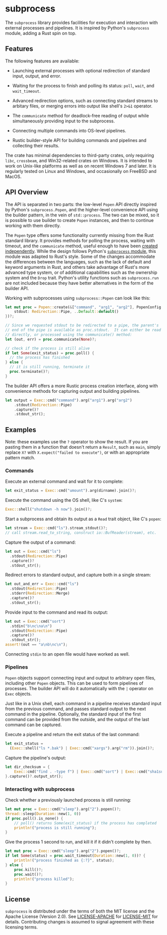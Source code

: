 # subprocess

The `subprocess` library provides facilities for execution and
interaction with external processes and pipelines.  It is inspired by
Python's `subprocess` module, adding a Rust spin on top.

## Features

The following features are available:

* Launching external processes with optional redirection of standard
  input, output, and error.

* Waiting for the process to finish and polling its status: `poll`,
  `wait`, and `wait_timeout`.

* Advanced redirection options, such as connecting standard streams to
  arbitary files, or merging errors into output like shell's `2>&1`
  operator.

* The `communicate` method for deadlock-free reading of output while
  simultaneously providing input to the subprocess.

* Connecting multiple commands into OS-level pipelines.

* Rustic builder-style API for building commands and pipelines and
  collecting their results.

The crate has minimal dependencies to third-party crates, only
requiring `libc`, `crossbeam`, and Win32-related crates on Windows.
It is intended to work on Unix-like platforms as well as on recent
Windows 7 and later.  It is regularly tested on Linux and Windows, and
occasionally on FreeBSD and MacOS.

## API Overview

The API is separated in two parts: the low-level `Popen` API directly
inspired by Python's `subprocess.Popen`, and the higher-level
convenience API using the builder pattern, in the vein of
`std::process`.  The two can be mixed, so it is possible to use
builder to create `Popen` instances, and then to continue working with
them directly.

The `Popen` type offers some functionality currently missing from the
Rust standard library.  It provides methods for polling the process,
waiting with timeout, and the `communicate` method, useful enough to
have been [created
independently](https://crates.io/crates/subprocess-communicate).
While the design follows Python's [`subprocess`
module](https://docs.python.org/3/library/subprocess.html#popen-constructor),
this module was adapted to Rust's style.  Some of the changes
accommodate the differences between the languages, such as the lack of
default and keyword arguments in Rust, and others take advantage of
Rust's more advanced type system, or of additional capabilities such
as the ownership system and the `Drop` trait.  Python's utility
functions such as `subprocess.run` are not included because they have
better alternatives in the form of the builder API.

Working with subprocesses using `subprocess::Popen` can look like
this:

```rust
let mut proc = Popen::create(&["command", "arg1", "arg2"], PopenConfig {
    stdout: Redirection::Pipe, ..Default::default()
})?;

// Since we requested stdout to be redirected to a pipe, the parent's
// end of the pipe is available as proc.stdout.  It can either be read
// directly, or processed using the communicate() method:
let (out, err) = proc.communicate(None)?;

// check if the process is still alive
if let Some(exit_status) = proc.poll() {
  // the process has finished
} else {
  // it is still running, terminate it
  proc.terminate()?;
}
```

The builder API offers a more Rustic process creation interface, along
with convenience methods for capturing output and building pipelines.

```rust
let output = Exec::cmd("command").arg("arg1").arg("arg2")
    .stdout(Redirection::Pipe)
    .capture()?
    .stdout_str();
```

## Examples

Note: these examples use the `?` operator to show the result.  If you
are pasting them in a function that doesn't return a `Result`, such as
`main`, simply replace `X?` with `X.expect("failed to execute")`, or
with an appropriate pattern match.

### Commands

Execute an external command and wait for it to complete:

```rust
let exit_status = Exec::cmd("umount").arg(dirname).join()?;
```

Execute the command using the OS shell, like C's `system`:

```rust
Exec::shell("shutdown -h now").join()?;
```

Start a subprocess and obtain its output as a `Read` trait object,
like C's `popen`:

```rust
let stream = Exec::cmd("ls").stream_stdout()?;
// call stream.read_to_string, construct io::BufReader(stream), etc.
```

Capture the output of a command:

```rust
let out = Exec::cmd("ls")
  .stdout(Redirection::Pipe)
  .capture()?
  .stdout_str();
```

Redirect errors to standard output, and capture both in a single stream:

```rust
let out_and_err = Exec::cmd("ls")
  .stdout(Redirection::Pipe)
  .stderr(Redirection::Merge)
  .capture()?
  .stdout_str();
```

Provide input to the command and read its output:

```rust
let out = Exec::cmd("sort")
  .stdin("b\nc\na\n")
  .stdout(Redirection::Pipe)
  .capture()?
  .stdout_str();
assert!(out == "a\nb\nc\n");
```

Connecting `stdin` to an open file would have worked as well.

### Pipelines

`Popen` objects support connecting input and output to arbitrary open
files, including other `Popen` objects.  This can be used to form
pipelines of processes.  The builder API will do it automatically with
the `|` operator on `Exec` objects.

Just like in a Unix shell, each command in a pipeline receives
standard input from the previous command, and passes standard output
to the next command in the pipeline.  Optionally, the standard input
of the first command can be provided from the outside, and the output
of the last command can be captured.

Execute a pipeline and return the exit status of the last command:

```rust
let exit_status =
  (Exec::shell("ls *.bak") | Exec::cmd("xargs").arg("rm")).join()?;
```

Capture the pipeline's output:

```rust
let dir_checksum = {
    Exec::cmd("find . -type f") | Exec::cmd("sort") | Exec::cmd("sha1sum")
}.capture()?.output_str();
```

### Interacting with subprocess

Check whether a previously launched process is still running:

```rust
let mut proc = Exec::cmd("sleep").arg("2").popen()?;
thread::sleep(Duration::new(1, 0))
if proc.poll().is_none() {
    // poll() returns Some(exit_status) if the process has completed
    println!("process is still running");
}
```

Give the process 1 second to run, and kill it if it didn't complete by
then.

```rust
let mut proc = Exec::cmd("sleep").arg("2").popen()?;
if let Some(status) = proc.wait_timeout(Duration::new(1, 0))? {
    println!("process finished as {:?}", status);
} else {
    proc.kill()?;
    proc.wait()?;
    println!("process killed");
}
```

## License

`subprocess` is distributed under the terms of both the MIT license
and the Apache License (Version 2.0).  See
[LICENSE-APACHE](LICENSE-APACHE) for [LICENSE-MIT](LICENSE-MIT) for
details.  Contributing changes is assumed to signal agreement with
these licensing terms.
